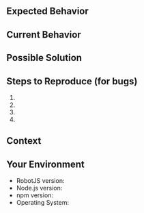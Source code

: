 <!--- Provide a general summary of the issue in the Title above. -->

## Expected Behavior

<!--- If you're describing a bug, tell us what should happen. -->
<!--- If you're suggesting a change/improvement, tell us how it should work. -->

## Current Behavior

<!--- If describing a bug, tell us what happens instead of the expected behavior. -->
<!--- If suggesting a change/improvement, explain the difference from current behavior. -->

## Possible Solution

<!--- Not obligatory, but suggest a fix/reason for the bug, -->
<!--- or ideas how to implement the addition or change. -->

## Steps to Reproduce (for bugs)

<!--- Please provide an unambiguous set of steps to reproduce this bug. -->
<!--- Include code to reproduce. -->

1.
2.
3.
4.

## Context

<!--- How has this issue affected you? What are you trying to accomplish? -->
<!--- Providing context helps us come up with a solution that is most useful in the real world. -->

## Your Environment

<!--- Include as many relevant details about the environment you experienced the bug in. -->

* RobotJS version:
* Node.js version:
* npm version:
* Operating System:
